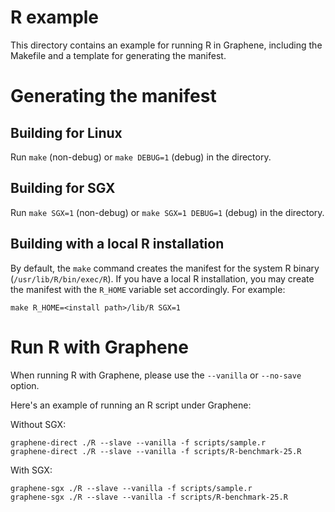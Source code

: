 # R example

This directory contains an example for running R in Graphene, including the
Makefile and a template for generating the manifest.

# Generating the manifest

## Building for Linux

Run `make` (non-debug) or `make DEBUG=1` (debug) in the directory.

## Building for SGX

Run `make SGX=1` (non-debug) or `make SGX=1 DEBUG=1` (debug) in the directory.

## Building with a local R installation

By default, the `make` command creates the manifest for the system R binary
(`/usr/lib/R/bin/exec/R`). If you have a local R installation, you may create
the manifest with the `R_HOME` variable set accordingly. For example:

```
make R_HOME=<install path>/lib/R SGX=1
```

# Run R with Graphene

When running R with Graphene, please use the `--vanilla` or `--no-save` option.

Here's an example of running an R script under Graphene:

Without SGX:
```
graphene-direct ./R --slave --vanilla -f scripts/sample.r
graphene-direct ./R --slave --vanilla -f scripts/R-benchmark-25.R
```

With SGX:
```
graphene-sgx ./R --slave --vanilla -f scripts/sample.r
graphene-sgx ./R --slave --vanilla -f scripts/R-benchmark-25.R
```
